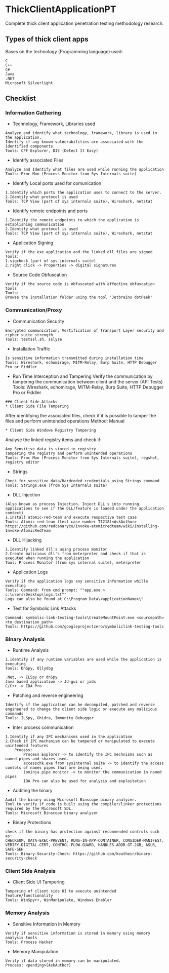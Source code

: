 # ThickClientApplicationPT
Complete thick client application penetration testing methodology research.
## Types of thick client apps
Bases on the technology (Programming language) used:
```
C
C++
C#
Java
.NET
Microsoft Silverlight
```
## Checklist
### Information Gathering
* Technology, Framework, Libraries used
```
Analyze and identify what technology, framework, library is used in the application.
Identify if any known vulnerabilities are associated with the identified components.
Tools: CFF Explorer, DIE (Detect It Easy)
```
* Identify associated Files
```
Analyze and Identify what files are used while running the application
Tools: Proc Mon (Process Monitor from Sys Internals suite)
```
* Identify Local ports used for comunication
```
1.Identify which ports the application uses to connect to the server.
2.Identify what protocol is used
Tools: TCP View (part of sys internals suite), Wireshark, netstat
```
* Identify remote endpoints and ports
```
1.Identify the remote endpoints to which the application is establishing communication
2.Identify what protocol is used
Tools: TCP View (part of sys internals suite), Wireshark, netstat
```
* Application Signing
```
Verify if the exe application and the linked dll files are signed
Tools:
1.sigcheck (part of sys internals suite)
2.right click -> Properties -> digital signatures
```
* Source Code Obfuscation
```
Verify if the source code is obfuscated with effective obfuscation tools
Tools:
Browse the installation folder using the tool 'Jetbrains dotPeek'
```
### Communication/Proxy
* Communication Security
```
Encrypted communication, Vertification of Transport Layer security and cipher suite strength
Tools: testssl.sh, sslyze
```
* Installation Traffic
```
Is sensitive information transmitted during installation time
Tools: Wireshark, echomirage, MITM-Relay, Burp Suite, HTTP Debugger Pro or Fiddler
```
* Run Time Interception and Tampering
Verify the communication by tampering the communication between client and the server (API Tests)
Tools: Wireshark, echomirage, MITM-Relay, Burp Suite, HTTP Debugger Pro or Fiddler
```    
### Client Side Attacks
* Client Side File Tampering
```
After identifying the associated files, check if it is possible to tamper the files and perform unintended operations
Method: Manual
```
* Client Side Windows Registry Tampering
```
Analyse the linked registry items and check if:
```
Any Sensitive data is stored in registry
Tampering the registry and perform unintended operations
Tools: Proc Mon (Process Monitor from Sys Internals suite), regshot, registry editor
```
* Strings
```
Check for sensitive data/Hardcoded credentials using Strings command
Tools: Strings.exe (from Sys Internals suite)
```
* DLL Injection
```
(Also known as process Injection. Inject DLL's into running applications to see if the DLL/feature is loaded under the application context)
1.install atomic-red-team and execute respective test case
Tools: Atomic-red-team (test case number T1218)<AskAuthor>
https://github.com/redcanaryco/invoke-atomicredteam/wiki/Installing-Invoke-AtomicRedTeam
```
* DLL Hijacking
```
1.Identify linked dll's using process monitor
2.Create malicious dll's from meterpreter and check if that is executed when running the application
Tool: Process Monitor (from sys internal suite), meterpreter
```
* Application Logs
```
Verify if the application logs any sensitive information whille exeucting
Tools: Command: from cmd prompt: ""app.exe > c:\users\Desktop\logs.txt""
Logs can also be found at C:\Program Data\<applicationName>\"
```
* Test for Symbolic Link Attacks
```
Command: symbolic-link-testing-tools\CreateMountPoint.exe <sourcepath> <to_destination_path>
Tools: https://github.com/googleprojectzero/symboliclink-testing-tools
```
### Binary Analysis
* Runtime Analysis
```
1.identify if any runtime variables are used while the application is executing
Tools: DnSpy, Ollydbg

.Net, -> ILSpy or dnSpy
Java based application -> Jd-gui or jadx
C/C++ -> IDA Pro
```
* Patching and reverse engineering
```
Identify if the application can be decompiled, patched and reverse engineered to change the client side logic or execute any malicious commands
Tools: ILSpy, Ghidra, Immunity Debugger
```
* Inter process communication
```
1.Identify if any IPC mechanisms used in the application
2.Check if IPC mechanism can be tampered or manipulated to execute unintended features
	Process:
		Process Explorer -> to identify the IPC mechnisms such as named pipes and shares used.
		accesschk.exe from sysInternal suite -> to identify the access contols of names pipes that are being used.
		ioninja pipe monitor -> to monitor the communication in named pipes
		IDA Pro can also be used for analysis and exploitation
```
* Auditing the binary
```
Audit the binary using Microsoft Binscope binary analyzer.
Tool to verify if code is built using the compiler/linker protections required by the Microsoft SDL.
Tools: Microsoft Binscope binary analyzer
```
* Binary Protections
```
check if the binary has protection against recommended controls such as:
CHECKSUM, DATA-EXEC-PREVENT, RUNS-IN-APP-CONTAINER, CONSIDER-MANIFEST, VERIFY-DIGITAL-CERT, CONTROL-FLOW-GUARD, HANDLES-ADDR-GT-2GB, ASLR, SAFE-SEH
Tools: Binary-Security-Check: https://github.com/koutheir/binary-security-check
```
### Client Side Analysis
* Client Side UI Tampering
```
Tampering of client side UI to execute unintended feature/functionality
Tools: WinSpy++, WinManipulate, Windows Enabler
```
### Memory Analysis
* Sensitive Information in Memory
```
Verify if sensitive information is stored in memory using memory analysis tools
Tools: Process Hacker
```
* Memory Manipulation
````
Verify if data stored in memory can be manipulated.
Process: <pending>[AskAuthor]
````
